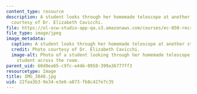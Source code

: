 ```yaml
---
content_type: resource
description: A student looks through her homemade telescope at another student. Photo
  courtesy of Dr. Elizabeth Cavicchi.
file: https://ol-ocw-studio-app-qa.s3.amazonaws.com/courses/ec-050-recreate-experiments-from-history-inform-the-future-from-the-past-galileo-january-iap-2010/22faa3b39e34e3e6a873fb8c427e7c35_IMG_3840.jpg
file_type: image/jpeg
image_metadata:
  caption: A student looks through her homemade telescope at another student.
  credit: Photo courtesy of Dr. Elizabeth Cavicchi.
  image-alt: Photo of a student looking through her homemade telescope at another
    student across the room.
parent_uid: 60d8ea65-c9fc-e44b-0958-399a36777ff3
resourcetype: Image
title: IMG_3840.jpg
uid: 22faa3b3-9e34-e3e6-a873-fb8c427e7c35
---
```

